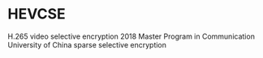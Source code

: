 # HEVCSE
H.265 video selective encryption
2018 Master Program in Communication University of China
sparse selective encryption

